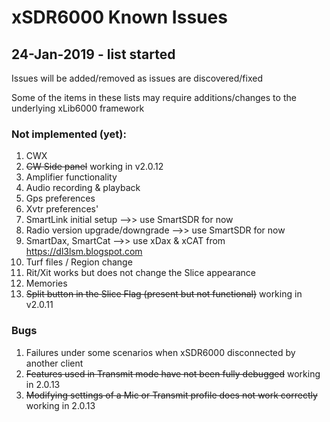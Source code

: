 # xSDR6000 Known Issues

## 24-Jan-2019 - list started

Issues will be added/removed as issues are discovered/fixed

Some of the items in these lists may require additions/changes to the underlying xLib6000 framework

### Not implemented (yet):

1. CWX
2. ~~CW Side panel~~ working in v2.0.12
3. Amplifier functionality
4. Audio recording & playback
5. Gps preferences
6. Xvtr preferences'
7. SmartLink initial setup -->> use SmartSDR for now
8. Radio version upgrade/downgrade -->> use SmartSDR for now
9. SmartDax, SmartCat -->> use xDax & xCAT from https://dl3lsm.blogspot.com
10. Turf files / Region change
11. Rit/Xit works but does not change the Slice appearance
12. Memories
13. ~~Split button in the Slice Flag (present but not functional)~~ working in v2.0.11


### Bugs

1. Failures under some scenarios when xSDR6000 disconnected by another client
2. ~~Features used in Transmit mode have not been fully debugged~~ working in 2.0.13
3. ~~Modifying settings of a Mic or Transmit profile does not work correctly~~ working in 2.0.13


